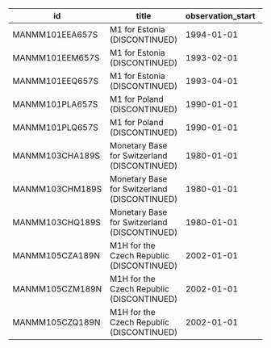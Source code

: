 | id              | title                                        | observation_start   | observation_end   |
|-----------------|----------------------------------------------|---------------------|-------------------|
| MANMM101EEA657S | M1 for Estonia (DISCONTINUED)                | 1994-01-01          | 2010-01-01        |
| MANMM101EEM657S | M1 for Estonia (DISCONTINUED)                | 1993-02-01          | 2010-12-01        |
| MANMM101EEQ657S | M1 for Estonia (DISCONTINUED)                | 1993-04-01          | 2010-10-01        |
| MANMM101PLA657S | M1 for Poland (DISCONTINUED)                 | 1990-01-01          | 2016-01-01        |
| MANMM101PLQ657S | M1 for Poland (DISCONTINUED)                 | 1990-01-01          | 2017-01-01        |
| MANMM103CHA189S | Monetary Base for Switzerland (DISCONTINUED) | 1980-01-01          | 2013-01-01        |
| MANMM103CHM189S | Monetary Base for Switzerland (DISCONTINUED) | 1980-01-01          | 2013-12-01        |
| MANMM103CHQ189S | Monetary Base for Switzerland (DISCONTINUED) | 1980-01-01          | 2013-10-01        |
| MANMM105CZA189N | M1H for the Czech Republic (DISCONTINUED)    | 2002-01-01          | 2013-01-01        |
| MANMM105CZM189N | M1H for the Czech Republic (DISCONTINUED)    | 2002-01-01          | 2013-12-01        |
| MANMM105CZQ189N | M1H for the Czech Republic (DISCONTINUED)    | 2002-01-01          | 2013-10-01        |